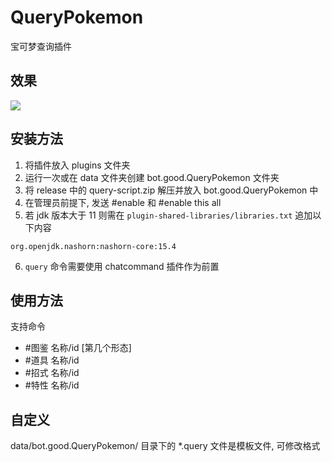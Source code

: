# QueryPokemon
宝可梦查询插件

## 效果
![](https://mirai.mamoe.net/assets/uploads/files/1660625712920-1281fb2f-9c18-4855-a44a-1d8879ec17ae-image.png)

## 安装方法
1. 将插件放入 plugins 文件夹
2. 运行一次或在 data 文件夹创建 bot.good.QueryPokemon 文件夹
3. 将 release 中的 query-script.zip 解压并放入 bot.good.QueryPokemon 中
4. 在管理员前提下, 发送 #enable 和 #enable this all
5. 若 jdk 版本大于 11 则需在 `plugin-shared-libraries/libraries.txt` 追加以下内容
```text
org.openjdk.nashorn:nashorn-core:15.4
```
6. `query` 命令需要使用 chatcommand 插件作为前置
## 使用方法
支持命令

- #图鉴 名称/id [第几个形态]
- #道具 名称/id 
- #招式 名称/id 
- #特性 名称/id 

## 自定义
data/bot.good.QueryPokemon/ 目录下的 *.query 文件是模板文件, 可修改格式